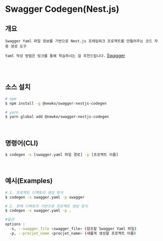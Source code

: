 # Swagger Codegen(Nest.js)

## 개요

```text
Swagger Yaml 파일 정보를 기반으로 Nest.js 프레임워크 프로젝트를 만들어주는 코드 자동 생성 도구
```

`Yaml 작성 방법은 링크를 통해 학습하시는 걸 추천드립니다.` [Swagger](https://any-ting.tistory.com/37)

<br/>
<br/>

## 소스 설치

```bash
# npm
$ npm install -g @newko/swagger-nestjs-codegen

# yarn
$ yarn global add @newko/swagger-nestjs-codegen
```

<br/>

## 명령어(CLI)

```bash
$ codegen -s [swagger.yaml 파일 경로] -p [프로젝트 이름]
```

<br/>

## 예시(Examples)

```bash
# 1. 프로젝트 디렉토리 생성 방식
$ codegen -s swagger.yaml -p swagger

# 2. 현재 디렉토리 기반으로 프로젝트 생성 방식
$ codegen -s swagger.yaml -p .

#옵션
options :
  -s, --swagger_file <swagger_file> (참조할 Swagger Yaml 파일)
  -p, --procjet_name <procjet_name> (새롭게 생성할 프로젝트 이름)
```
